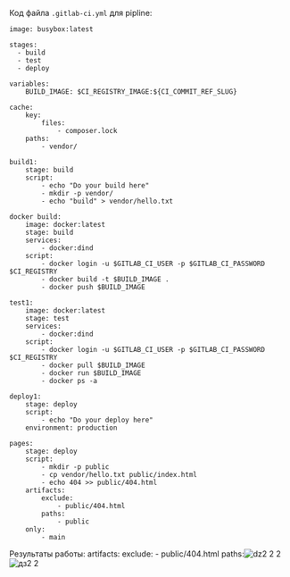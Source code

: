 Код файла `.gitlab-ci.yml` для pipline:
```
image: busybox:latest

stages:
  - build
  - test
  - deploy

variables:
    BUILD_IMAGE: $CI_REGISTRY_IMAGE:${CI_COMMIT_REF_SLUG}

cache:
    key:
        files:
            - composer.lock
    paths:
        - vendor/

build1:
    stage: build
    script:
        - echo "Do your build here"
        - mkdir -p vendor/
        - echo "build" > vendor/hello.txt

docker build:
    image: docker:latest
    stage: build
    services:
        - docker:dind
    script:
        - docker login -u $GITLAB_CI_USER -p $GITLAB_CI_PASSWORD $CI_REGISTRY
        - docker build -t $BUILD_IMAGE .
        - docker push $BUILD_IMAGE

test1:
    image: docker:latest
    stage: test
    services:
        - docker:dind
    script:
        - docker login -u $GITLAB_CI_USER -p $GITLAB_CI_PASSWORD $CI_REGISTRY
        - docker pull $BUILD_IMAGE
        - docker run $BUILD_IMAGE
        - docker ps -a

deploy1:
    stage: deploy
    script:
        - echo "Do your deploy here"
    environment: production

pages:
    stage: deploy
    script:
        - mkdir -p public
        - cp vendor/hello.txt public/index.html
        - echo 404 >> public/404.html
    artifacts:
        exclude:
            - public/404.html
        paths:
            - public
    only:
        - main
```
Результаты работы:
    artifacts:
        exclude:
            - public/404.html
        paths:![dz2 2 2](https://github.com/LeraPolovinkina1111/dzcicd/assets/118594531/14c09c17-2a89-48c3-be02-e08426f1b6ce)
![дз2 2](https://github.com/LeraPolovinkina1111/dzcicd/assets/118594531/299564a5-a57f-4b1b-9a7f-7922282a7ee9)

    
